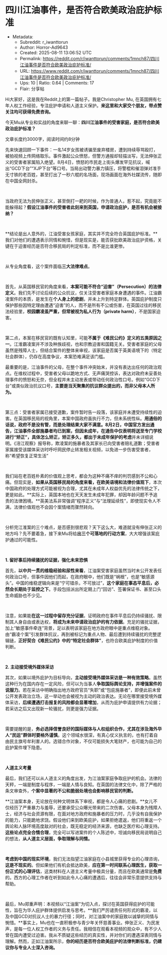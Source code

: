 # 四川江油事件，是否符合欧美政治庇护标准

- Metadata:
  - Subreddit: r_iwanttorun
  - Author: Horror-Ad9643
  - Created: 2025-08-11 13:06:52 UTC
  - Permalink: https://reddit.com/r/iwanttorun/comments/1mnch87/四川江油事件是否符合欧美政治庇护标准/
  - URL: https://www.reddit.com/r/iwanttorun/comments/1mnch87/四川江油事件是否符合欧美政治庇护标准/
  - Ups: 10 | Ratio: 0.64 | Comments: 17
  - Flair: 分享帖


Hi大家好，这是我在Reddit上的第一篇帖子。我是Christopher Mu,
在英国拥有七年人权工作经验，专注庇护申请和人道主义保护。**来这里和大家交个朋友，带点赞关注均可获得免费咨询。**

今天Mu从专业和实战的角度来聊一聊：**四川江油事件的受害家庭，是否符合欧美政治庇护标准？**

文章长度约3000字，阅读时间约8分钟

先来快速回顾一下事件：一名14岁女孩被诱骗至废弃楼房，遭到持续辱骂殴打，被拍视频上传网络取乐。事件激起公众愤怒，但警方通报却轻描淡写，无法伸张正义的受害者家属陷入绝望。8月4日，愤怒的市民走上街头爆发罕见抗议，喊出“GCD下台”“XJP下台”等口号。当局出动警力暴力镇压，将警棍和催泪弹对准手无寸铁的老百姓，甚至打出了一秒六棍的名场面，现场画面在海外社媒流传，随即在中国全网封杀。

 

当政府无法为民伸张正义，甚至倒打一耙的时候，作为普通人，惹不起，究竟能不能躲得起？**假设江油事件的受害者此刻来到英国，申请政治庇护，是否有机会被接纳？**

 

**结论是出人意外的，江油受害女孩家庭，其实并不完全符合英国庇护标准。**我们对他们的遭遇表示同情和惋惜，但是现实是，能否获批欧美政治庇护资格，关键在于迫害经历是否符合移民局的判定标准，而不是比谁更惨。

 

从专业角度看，这个案件面临**三大法律难点**。

 

首先，从英国移民官的角度来看，**本案可能不符合“迫害”（Persecution）的法律定义**。我们先不讨论后续的公众抗议，仅关注受害者家庭本身遭遇的事件。江油霸凌案件的本质，是发生在**个人身上的悲剧**，并未上升到特定群体。英国庇护制度只保护那些因特定理由遭遇“迫害”的人，而不是所有不公或伤害，在英国过往的移民法经验里，**校园霸凌虽严重，但常被视为私人行为（private
harm）**，不是国家迫害。

 

第二点，本案在移民官的既有认知里，可能**不属于《难民公约》定义的五类原因之一**。江淮霸凌案并不涉及种族歧视，也和宗教迫害和国籍无关。受害者家庭的父母虽然是残障人士，但结合案件的整体来审视，该家庭是否属于英美语境下的（特定社会群体），仍存在高度争议，本案恐难满足该门槛。

最重要的是，江油事件的父母，在整个事件冲突始末，并没有表达出任何的政治观点。在维权过程中，受害者父母以跪地方式、无声痛哭控诉，表达对政府未妥善处理事件的愤怒和无奈，但全程并未主动发表或带动任何政治性口号。例如“GCD下台”或类似政治抗议口号，**主要是当天聚集的抗议群众提出的，而非父母本人所为。**

 

第三点：受害者家属已接受道歉，案件暂时告一段落，该家庭并未遭受持续性的迫害。在英国移民局的视角里，本案中国政府虽执行不力，但未系统性纵。**用通俗的话说，政府不是没有管，而是处理结果大家不满意。8月2日，中国官方发出通告，江油事件全部施暴者均已到案，但因未成年，在通告中仅表明将送至专门学校进行“矫正”，具体怎么矫正，矫正多久，都出于未成年保护的考虑**并未详细说明。《涪江观察》报导称，欺凌案的施暴者及其家长已向受害者赔礼道歉；受害者家属接受该媒体采访时呼吁网民停止转发相关视频，以免进一步伤害受害者，称“希望恢复正常生活”

 

我们站在老百姓朴素的价值观上思考，都会为这种不痛不痒的判罚感到不公和心痛。但现实是，**如果从英国移民局的角度来看，在欧美语境和法律价值观下**，本次中国政府的处理方式可能被视为合理，尤其在未成年人权益优先的法律传统之下，更是如此。**实际上，英国本地也在天天发生未成年犯罪，却因年龄问题不予追责的法律困境。**英美法系非常强调“程序正义”与“法理延续性”，即使现实令人不满，法律价值观也不会因个案情绪而骤然转向。

 

分析完江淮案的三个难点，是否感到很悲观？天下这么大，难道就没有伸张正义的地方吗？先不要着急，接下来Mu将给**出三个可落地的行动方案**，大大增强该案庇护通过的可能性。

 

**1. 留好事后持续骚扰的证据，强化未来恐惧**

首先，**以中共一贯的维稳经验和尿性来看**，江油案受害家庭虽然当时未公开发表任何政治口号，但事件因他们而起，在政府眼中，他们既是“祸根”，也是“敏感源头”。中国的维稳逻辑向来是“宁可错杀，不可放过”，**这个家庭在事态平息后，必然会长期处于监控之下**。手段包括派出所定期上门“回访”、签署保证书、甚至口头生命威胁也不少见。

 

注意，如果能**在这一过程中留存充分证据**，证明政府在事件平息后仍持续骚扰、限制其人身自由或表达权，**将成为未来申请政治庇护的有力依据**。充足的骚扰证据，加上“敏感事件牵连”背景，足以表明该家庭在地方政府眼中是重点维稳对象。由“霸凌个案”引发群体抗议，再到被标记为重点人物、最后遭到持续骚扰的完整逻辑链，**正好契合《难民公约》中的“特定社会群体”**，也符合欧美庇护制度的价值判断。

 

**2. 主动接受境外媒体采访**

其次，如果以境外庇护为目标导向，**主动接受境外媒体采访是一种有效策略**。虽然这种行为在国内存在一定风险，但可以为当事人**争取国际舆论支持，并增强案件的说服力**。若在采访中明确指出地方政府官员“失职”或“包庇施暴者”，即便此前未曾公开发表政治立场，这一举动也会被视为主动的政治表达。无论在哪里接受境外媒体采访，**后续遭遇打击报复的风险都会显著增加**，从而为庇护申请提供有力论据；若采访之后又出现新一轮骚扰，则更是强力证据。

 

需要提醒的是，**务必选择信誉良好的国际媒体与人权组织合作，尤其在涉及海外华人“民运”群体时要格外谨慎**。这个领域水很深，有真心仗义执言的，也有打着自由民主旗号牟利害人的。选错合作对象，不仅可能损失大笔财产，也可能为自己的庇护案件埋下隐患。

 

**人道主义考量**

最后，我们还可以从人道主义的角度出发，为江油案家庭争取庇护的机会。法律的天秤，一端是制度与程序，一端是人情与良知。在英国的法律文化中，除了严格的条文审查外，**个案中显著的不公和脆弱处境也会影响移民官的判断。**

**江油案本身，无论放在何种文明体系下审视，都是令人心痛的悲剧。**女儿不仅经历了严重暴力与羞辱，还要承受公众曝光带来的二次伤害。父母本身为残障人士，经济与社会资源有限，在面对地方政府和施暴者的压力时，几乎没有自我保护的能力，只能跪地求饶。假设他们来到欧美庇护，如果拒绝遣返，他们将重返一个舆论和人脉环境高度敌对的社会，既无稳定的经济来源，也缺乏医疗和心理支持。**这些论点完全合情合理**，完全可以写进案件的个人陈述中，坦诚向移民局说明自己的想法，**从人道主义层面，争取理解与同情。**

 

**考虑到中国的现实环境**，我们无法指望江油家庭在小县城里获得专业的心理咨询，**这是不现实的**。但如果他们有机会抵达欧美，**应在第一时间联系心理医生，获取一份正式的心理评估**，这类材料在人道主义考量中极具分量，而且在欧美通常是**免费**的。西方的心理工作者在听到如此令人心痛的遭遇后，往往会非常乐意提供支持与帮助。

 

最后，Mu郑重声明：本视频以“江油案”为切入点，探讨在英国获得庇护的可能性，旨在为华人庇护群体提供启发与思考。**我们严厉谴责任何形式的霸凌，以及中国GCD对抗议人士的暴力行径；同时，对江油案中的家庭致以诚挚的同情与惋惜。**事实上，Mu也在一直积极参与青少年关怀慈善事业。伸张正义、为民发声，是每一位人权工作者的义务与责任。我相信在观看本视频的观众中，有不少人曾在国内遭受过迫害。我从不质疑这些经历的真实性，并对你们的遭遇深表同情与理解。然而，正如江油案所示，**你的经历是否符合欧美庇护的法律判断标准，仍建议你与专业人士深入咨询。**

